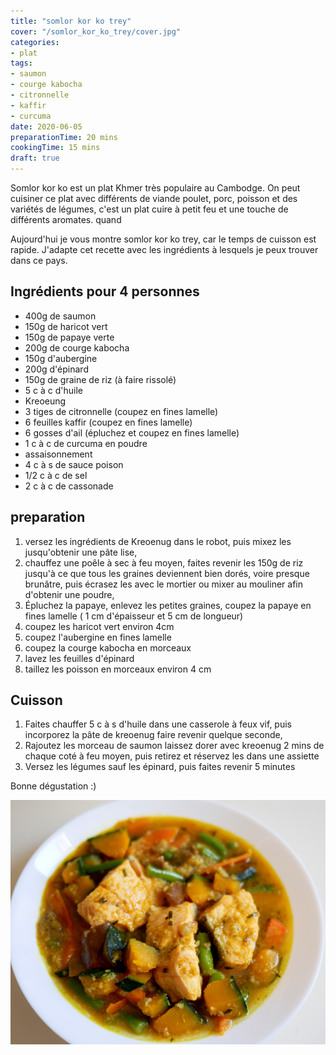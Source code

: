 ```yaml
---
title: "somlor kor ko trey"
cover: "/somlor_kor_ko_trey/cover.jpg"
categories:
- plat
tags:
- saumon
- courge kabocha
- citronnelle
- kaffir
- curcuma
date: 2020-06-05
preparationTime: 20 mins
cookingTime: 15 mins
draft: true
---
```

Somlor kor ko est un plat Khmer très populaire au Cambodge. On peut cuisiner ce plat avec différents de viande poulet, porc, poisson et des variétés de légumes, c'est un plat cuire à petit feu et une touche de différents aromates. quand 
 
<!--more--> 

Aujourd'hui je vous montre somlor kor ko trey, car le temps de cuisson est rapide. J'adapte cet recette avec les ingrédients à lesquels je peux trouver dans ce pays. 

## Ingrédients pour 4 personnes

- 400g de saumon
- 150g de haricot vert
- 150g de papaye verte 
- 200g de courge kabocha
- 150g d'aubergine
- 200g d'épinard
- 150g de graine de riz (à faire rissolé)
- 5 c à c d'huile
- Kreoeung
- 3 tiges de citronnelle (coupez en fines lamelle)
- 6 feuilles kaffir (coupez en fines lamelle)
- 6 gosses d'ail (épluchez et coupez en fines lamelle)
- 1 c à c de curcuma en poudre
- assaisonnement
- 4 c à s de sauce poison
- 1/2 c à c de sel
- 2 c à c de cassonade

## preparation ##

1. versez les ingrédients de Kreoenug dans le robot, puis mixez les jusqu'obtenir une pâte lise,
2. chauffez une poêle à sec à feu moyen, faites revenir les 150g de riz  jusqu'à ce que tous les graines deviennent bien dorés, voire presque brunâtre, puis écrasez les avec le mortier ou mixer au mouliner afin d'obtenir une poudre,
3. Épluchez la papaye, enlevez les petites graines, coupez la papaye en fines lamelle ( 1 cm d'épaisseur et 5 cm de longueur)
4. coupez les haricot vert environ 4cm
5. coupez l'aubergine en fines lamelle 
6. coupez la courge kabocha en morceaux
7. lavez les feuilles d'épinard
8. taillez les poisson en morceaux environ 4 cm
  
## Cuisson ##

1. Faites chauffer 5 c à s d'huile dans une casserole à feux vif, puis incorporez la pâte de kreoenug faire revenir quelque seconde,
2. Rajoutez les morceau de saumon laissez dorer avec kreoenug 2 mins de chaque coté à feu moyen, puis retirez et réservez les dans une assiette
3. Versez les légumes sauf les épinard, puis faites revenir 5 minutes    


Bonne dégustation :)

![resultat](cover.jpg)